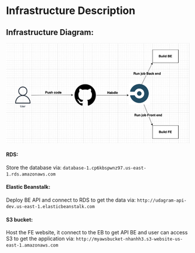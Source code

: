 # Infrastructure Description

## Infrastructure Diagram:
![diagram](Infrastructure-diagram.jpg)

#### RDS: 
Store the database via: `database-1.cp6kbspwnz97.us-east-1.rds.amazonaws.com`

#### Elastic Beanstalk:
Deploy BE API and connect to RDS to get the data via: `http://udagram-api-dev.us-east-1.elasticbeanstalk.com `

#### S3 bucket:
Host the FE website, it connect to the EB to get API BE and user can access S3 to get the application via: `http://myawsbucket-nhanhh3.s3-website-us-east-1.amazonaws.com`
